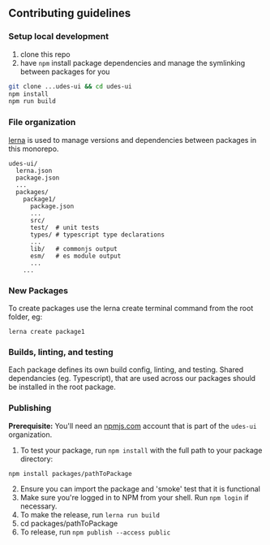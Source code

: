 ## Contributing guidelines

### Setup local development

1. clone this repo
2. have `npm` install package dependencies and manage the symlinking between packages for you

```sh
git clone ...udes-ui && cd udes-ui
npm install
npm run build
```

### File organization

[lerna](https://github.com/lerna/lerna/) is used to manage versions and dependencies between packages in this monorepo.

```
udes-ui/
  lerna.json
  package.json
  ...
  packages/
    package1/
      package.json
      ...
      src/
      test/  # unit tests
      types/ # typescript type declarations
      ...
      lib/   # commonjs output
      esm/   # es module output
      ...
    ...
```

### New Packages

To create packages use the lerna create terminal command from the root folder, eg:

```lerna create package1```

### Builds, linting, and testing

Each package defines its own build config, linting, and testing.  Shared dependancies (eg. Typescript), that are used across our packages should be installed in the root package.

### Publishing

**Prerequisite:** You'll need an [npmjs.com](https://npmjs.com) account that is part of the `udes-ui` organization.

1. To test your package, run `npm install` with the full path to your package directory:

```npm install packages/pathToPackage```

2. Ensure you can import the package and 'smoke' test that it is functional
3. Make sure you're logged in to NPM from your shell. Run `npm login` if necessary.
5. To make the release, run `lerna run build`
4. cd packages/pathToPackage
5. To release, run `npm publish --access public`